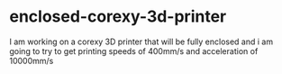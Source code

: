 # enclosed-corexy-3d-printer
I am working on a corexy 3D printer that will be fully enclosed and i am going to try to get printing speeds of 400mm/s and acceleration of 10000mm/s
